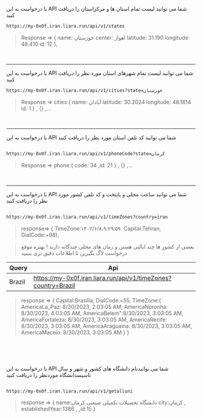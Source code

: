 
با درخواست به این API شما می توانید لیست تمام استان ها و مرکزاستان را دریافت کنید

```sh
https://my-0x0f.iran.liara.run/api/v1/states

```

>Response => 
{
  name: خوزستان
  center: اهواز
  latitude: 31.190
  longitude: 48.410
  id: 12
},

<br>

_______
با درخواست به این API شما می توانید لیست تمام شهرهای استان مورد نظر را دریافت کنید

```sh
https://my-0x0f.iran.liara.run/api/v1/cities?state=خوزستان

```
>Response => 
cities:{ name: آبادان  latitude: 30.2024 longitude: 48.1814 id: 1  } , {} ,...

<br>

___________
با درخواست به این API شما می توانید کد تلفن استان مورد نظر را دریافت کنید

```sh

https://my-0x0f.iran.liara.run/api/v1/phoneCode?state=کرمان

```

>Response => 
phone:{ code: 34 ,id: 21 } , {} ,...

<br>

________
با درخواست به این API شما می توانید ساعت محلی و پایتخت و کد تلفن کشور مورد نظر را دریافت کنید


```sh

https://my-0x0f.iran.liara.run/api/v1/timeZones?country=iran

```

>response=> { TimeZone:۱۴۰۲/۶/۸،‏ ۹:۲۹:۵۹ Capital:Tehran,  DialCode:+98},

>بعضی از کشور ها چند ایالتی هستن و زمان های محلی چندگانه دارند ! بهتره موقع درخواست لاگ بگیرین تا اطلاعات دقیق تری ببینید

| Query | Api |
| ------ | ------ |
| Brazil | https://my-0x0f.iran.liara.run/api/v1/timeZones?country=Brazil |

>response =>
{
     Capital:Brasilia,  DialCode:+55, 
     TimeZone:{ 
        AmericaLa_Paz: 8/30/2023, 2:03:05 AM, 
        AmericaNoronha: 8/30/2023, 4:03:05 AM, 
        AmericaBelem":8/30/2023, 3:03:05 AM, 
        AmericaFortaleza: 8/30/2023, 3:03:05 AM, 
        AmericaRecife: 8/30/2023, 3:03:05 AM,
        AmericaAraguaina: 8/30/2023, 3:03:05 AM,
        AmericaMaceio: 8/30/2023, 3:03:05 AM 
              }
    }

<br>
<br>
<br>

با درخواست به این API شما می توانیدنام دانشگاه های کشور و شهر و سال تاسیسدانشگاه موردنظر را دریافت کنید

```sh

https://my-0x0f.iran.liara.run/api/v1/getalluni

```

> response =>
{ 
    name:دانشگاه تحصیلات تکمیلی صنعتی کرمان 
    city:کرمان ,
    establishedYear:1386 ,
    ,id:15 
    }
    
